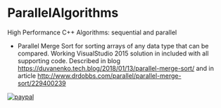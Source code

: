 # ParallelAlgorithms

High Performance C++ Algorithms: sequential and parallel

- Parallel Merge Sort for sorting arrays of any data type that can be compared. Working VisualStudio 2015 solution in included with all supporting code.
  Described in blog https://duvanenko.tech.blog/2018/01/13/parallel-merge-sort/
  and in article http://www.drdobbs.com/parallel/parallel-merge-sort/229400239


[![paypal](https://www.paypalobjects.com/en_US/i/btn/btn_donateCC_LG.gif)](https://www.paypal.com/cgi-bin/webscr?cmd=_s-xclick&hosted_button_id=LDD8L7UPAC7QL)
